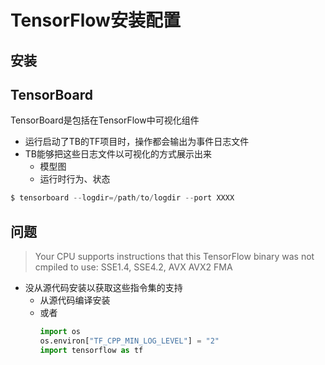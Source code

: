 #	TensorFlow安装配置

##	安装

##	TensorBoard

TensorBoard是包括在TensorFlow中可视化组件

-	运行启动了TB的TF项目时，操作都会输出为事件日志文件
-	TB能够把这些日志文件以可视化的方式展示出来
	-	模型图
	-	运行时行为、状态

```python
$ tensorboard --logdir=/path/to/logdir --port XXXX
```

##	问题

>	Your CPU supports instructions that this TensorFlow binary was not cmpiled to use: SSE1.4, SSE4.2, AVX AVX2 FMA

-	没从源代码安装以获取这些指令集的支持
	-	从源代码编译安装
	-	或者
		```python
		import os
		os.environ["TF_CPP_MIN_LOG_LEVEL"] = "2"
		import tensorflow as tf
		```
